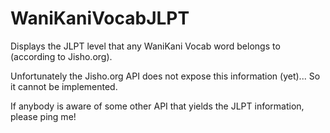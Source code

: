 # WaniKaniVocabJLPT
Displays the JLPT level that any WaniKani Vocab word belongs to (according to Jisho.org).

Unfortunately the Jisho.org API does not expose this information (yet)... So it cannot be implemented.

If anybody is aware of some other API that yields the JLPT information, please ping me!
